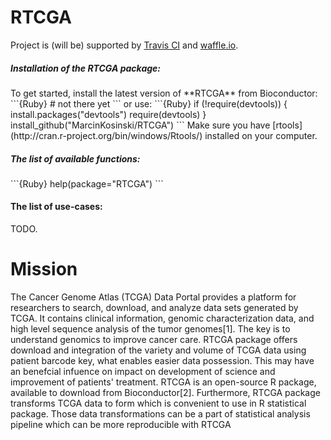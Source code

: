 # RTCGA

Project is (will be) supported by [Travis CI](https://travis-ci.org/) and [waffle.io](https://waffle.io/).

<h5> Installation of the RTCGA package: </h5>
To get started, install the latest version of **RTCGA** from Bioconductor:
```{Ruby}
# not there yet
```
or use:
```{Ruby}
if (!require(devtools)) {
    install.packages("devtools")
    require(devtools)
}
install_github("MarcinKosinski/RTCGA")
```
Make sure you have [rtools](http://cran.r-project.org/bin/windows/Rtools/) installed on your computer.

<h5> The list of available functions: </h5>
```{Ruby}
help(package="RTCGA")
```
<h4> The list of use-cases: </h4>

TODO.

# Mission

The Cancer Genome Atlas (TCGA) Data Portal provides a platform for researchers to search, download, and analyze data sets generated by TCGA. It contains clinical information, genomic characterization data, and high level sequence analysis of the tumor genomes[1]. The key is to understand genomics to improve cancer care. RTCGA package offers download and integration of the variety and volume of TCGA data using patient barcode key, what enables easier data possession. This may have an benefcial infuence on impact on development of science and improvement of patients' treatment. RTCGA is an open-source R package, available to download from Bioconductor[2]. Furthermore, RTCGA package transforms TCGA data to form which is convenient to use in R statistical package. Those data transformations can be a part of statistical analysis pipeline which can be more reproducible with RTCGA
